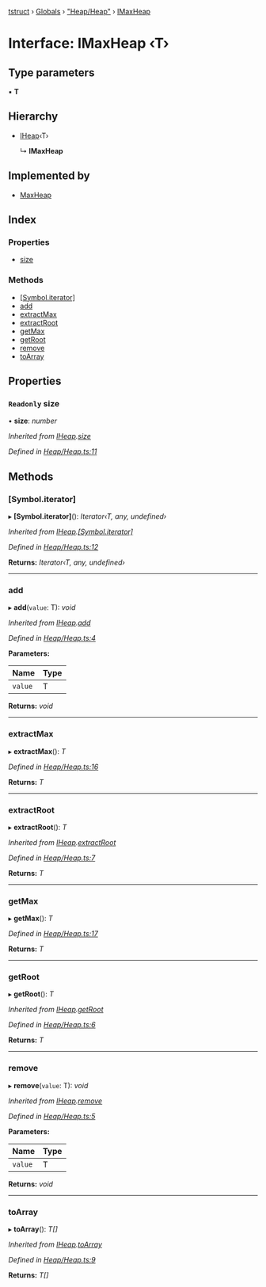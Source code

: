 [tstruct](../README.md) › [Globals](../globals.md) › ["Heap/Heap"](../modules/_heap_heap_.md) › [IMaxHeap](_heap_heap_.imaxheap.md)

# Interface: IMaxHeap ‹**T**›

## Type parameters

▪ **T**

## Hierarchy

* [IHeap](_heap_heap_.iheap.md)‹T›

  ↳ **IMaxHeap**

## Implemented by

* [MaxHeap](../classes/_heap_heap_.maxheap.md)

## Index

### Properties

* [size](_heap_heap_.imaxheap.md#readonly-size)

### Methods

* [[Symbol.iterator]](_heap_heap_.imaxheap.md#[symbol.iterator])
* [add](_heap_heap_.imaxheap.md#add)
* [extractMax](_heap_heap_.imaxheap.md#extractmax)
* [extractRoot](_heap_heap_.imaxheap.md#extractroot)
* [getMax](_heap_heap_.imaxheap.md#getmax)
* [getRoot](_heap_heap_.imaxheap.md#getroot)
* [remove](_heap_heap_.imaxheap.md#remove)
* [toArray](_heap_heap_.imaxheap.md#toarray)

## Properties

### `Readonly` size

• **size**: *number*

*Inherited from [IHeap](_heap_heap_.iheap.md).[size](_heap_heap_.iheap.md#readonly-size)*

*Defined in [Heap/Heap.ts:11](https://github.com/powerofsoul/tstruct/blob/c7939b3/src/Heap/Heap.ts#L11)*

## Methods

###  [Symbol.iterator]

▸ **[Symbol.iterator]**(): *Iterator‹T, any, undefined›*

*Inherited from [IHeap](_heap_heap_.iheap.md).[[Symbol.iterator]](_heap_heap_.iheap.md#[symbol.iterator])*

*Defined in [Heap/Heap.ts:12](https://github.com/powerofsoul/tstruct/blob/c7939b3/src/Heap/Heap.ts#L12)*

**Returns:** *Iterator‹T, any, undefined›*

___

###  add

▸ **add**(`value`: T): *void*

*Inherited from [IHeap](_heap_heap_.iheap.md).[add](_heap_heap_.iheap.md#add)*

*Defined in [Heap/Heap.ts:4](https://github.com/powerofsoul/tstruct/blob/c7939b3/src/Heap/Heap.ts#L4)*

**Parameters:**

Name | Type |
------ | ------ |
`value` | T |

**Returns:** *void*

___

###  extractMax

▸ **extractMax**(): *T*

*Defined in [Heap/Heap.ts:16](https://github.com/powerofsoul/tstruct/blob/c7939b3/src/Heap/Heap.ts#L16)*

**Returns:** *T*

___

###  extractRoot

▸ **extractRoot**(): *T*

*Inherited from [IHeap](_heap_heap_.iheap.md).[extractRoot](_heap_heap_.iheap.md#extractroot)*

*Defined in [Heap/Heap.ts:7](https://github.com/powerofsoul/tstruct/blob/c7939b3/src/Heap/Heap.ts#L7)*

**Returns:** *T*

___

###  getMax

▸ **getMax**(): *T*

*Defined in [Heap/Heap.ts:17](https://github.com/powerofsoul/tstruct/blob/c7939b3/src/Heap/Heap.ts#L17)*

**Returns:** *T*

___

###  getRoot

▸ **getRoot**(): *T*

*Inherited from [IHeap](_heap_heap_.iheap.md).[getRoot](_heap_heap_.iheap.md#getroot)*

*Defined in [Heap/Heap.ts:6](https://github.com/powerofsoul/tstruct/blob/c7939b3/src/Heap/Heap.ts#L6)*

**Returns:** *T*

___

###  remove

▸ **remove**(`value`: T): *void*

*Inherited from [IHeap](_heap_heap_.iheap.md).[remove](_heap_heap_.iheap.md#remove)*

*Defined in [Heap/Heap.ts:5](https://github.com/powerofsoul/tstruct/blob/c7939b3/src/Heap/Heap.ts#L5)*

**Parameters:**

Name | Type |
------ | ------ |
`value` | T |

**Returns:** *void*

___

###  toArray

▸ **toArray**(): *T[]*

*Inherited from [IHeap](_heap_heap_.iheap.md).[toArray](_heap_heap_.iheap.md#toarray)*

*Defined in [Heap/Heap.ts:9](https://github.com/powerofsoul/tstruct/blob/c7939b3/src/Heap/Heap.ts#L9)*

**Returns:** *T[]*
